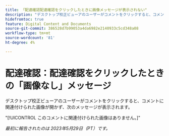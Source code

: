 ```yaml
---
title: 「配達確認配達確認をクリックしたときに画像メッセージが表示されない"
description: "デスクトップ校正ビューアのユーザーがコメントをクリックすると、コメントに関連付けられた画像が開かず、ユーザーにメッセージが表示されます。"
hidefromtoc: true
feature: Digital Content and Documents
source-git-commit: 386528d7b99053a4da6982e2140933c5cd348a08
workflow-type: tm+mt
source-wordcount: '81'
ht-degree: 4%

---
```



# 配達確認：配達確認をクリックしたときの「画像なし」メッセージ

デスクトップ校正ビューアのユーザーがコメントをクリックすると、コメントに関連付けられた画像が開かず、次のメッセージが表示されます。

&quot;[!UICONTROL このコメントに関連付けられた画像はありません。]&quot;

_最初に報告されたのは 2023年5月29日（PT）です。_
